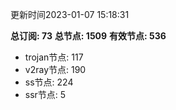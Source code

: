 更新时间2023-01-07 15:18:31

**总订阅: 73**
**总节点: 1509**
**有效节点: 536**
- trojan节点: 117
- v2ray节点: 190
- ss节点: 224
- ssr节点: 5
